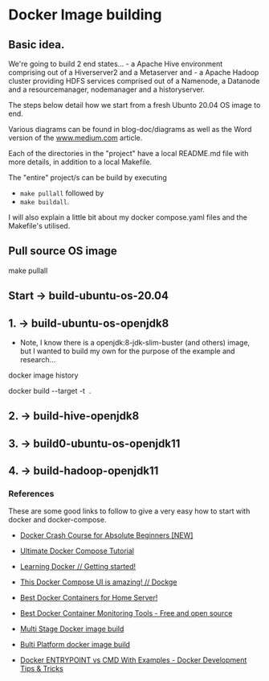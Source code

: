# Docker Image building

## Basic idea.

We're going to build 2 end states... 
    - a Apache Hive environment comprising out of a Hiverserver2 and a Metaserver and 
    - a Apache Hadoop cluster providing HDFS services
        comprised out of a Namenode, a Datanode and a resourcemanager, nodemanager and a historyserver.

The steps below detail how we start from a fresh Ubunto 20.04 OS image to end.

Various diagrams can be found in blog-doc/diagrams as well as the Word version of the www.medium.com article.

Each of the directories in the "project" have a local README.md file with more details, in addition to a local Makefile.

The "entire" project/s can be build by executing 

- ```make pullall``` followed by 
- ```make buildall```.

I will also explain a little bit about my docker compose.yaml files and the Makefile's utilised.

## Pull source OS image
make pullall

## Start -> build-ubuntu-os-20.04


## 1. -> build-ubuntu-os-openjdk8

- Note, I know there is a openjdk:8-jdk-slim-buster (and others) image, but I wanted to build my own for the purpose of the example and research... 

docker image history <image name:tag>

docker build --target <stage name> -t <image name:tag> .

## 2. -> build-hive-openjdk8


## 3. -> build0-ubuntu-os-openjdk11


## 4. -> build-hadoop-openjdk11


### References 

These are some good links to follow to give a very easy how to start with docker and docker-compose.

- [Docker Crash Course for Absolute Beginners [NEW]](https://www.youtube.com/watch?v=pg19Z8LL06w)
- [Ultimate Docker Compose Tutorial](https://www.youtube.com/watch?v=SXwC9fSwct8)

- [Learning Docker // Getting started! ](https://www.youtube.com/watch?v=Nm1tfmZDqo8)
- [This Docker Compose UI is amazing! // Dockge](https://www.youtube.com/watch?v=HEklvsr7q54)

- [Best Docker Containers for Home Server!](https://www.youtube.com/watch?v=9uF2us2PabM)
- [Best Docker Container Monitoring Tools - Free and open source](https://www.youtube.com/watch?v=zxAmqY63eJE)

- [Multi Stage Docker image build](https://docs.docker.com/build/guide/multi-stage/)
- [Bulti Platform docker image build](https://docs.docker.com/build/building/multi-platform/)

- [Docker ENTRYPOINT vs CMD With Examples - Docker Development Tips & Tricks](https://www.youtube.com/watch?v=U1P7bqVM7xM) 